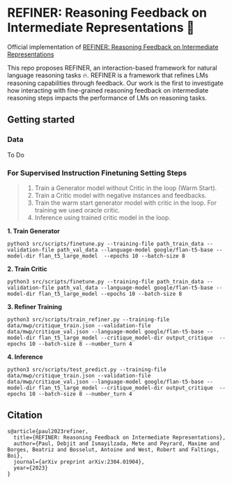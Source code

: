 # REFINER: Reasoning Feedback on Intermediate Representations :rocket:
Official implementation of [REFINER: Reasoning Feedback on Intermediate Representations](https://arxiv.org/pdf/2304.01904.pdf)


This repo proposes REFINER, an interaction-based framework for natural language reasoning tasks 🔥. REFINER is a framework that refines LMs reasoning capabilities through feedback. Our work is the first to investigate how interacting with fine-grained reasoning feedback on intermediate reasoning steps impacts the performance of LMs on reasoning tasks.

## Getting started 

### Data 
To Do


### For Supervised Instruction Finetuning Setting Steps
> 1. Train a Generator model without Critic in the loop (Warm Start).
> 2. Train a Critic model with negative instances and feedbacks.
> 3. Train the warm start generator model with critic in the loop. For training we used oracle critic. 
> 4. Inference using trained critic model in the loop.

**1. Train Generator**

```
python3 src/scripts/finetune.py --training-file path_train_data --validation-file path_val_data --language-model google/flan-t5-base --model-dir flan_t5_large_model  --epochs 10 --batch-size 8
```
**2. Train Critic**
```
python3 src/scripts/finetune.py --training-file path_train_data --validation-file path_val_data --language-model google/flan-t5-base --model-dir flan_t5_large_model --epochs 10 --batch-size 8
```
**3. Refiner Training** 
```
python3 src/scripts/train_refiner.py --training-file data/mwp/critique_train.json --validation-file data/mwp/critique_val.json --language-model google/flan-t5-base --model-dir flan_t5_large_model --critique_model-dir output_critique  --epochs 10 --batch-size 8 --number_turn 4
```
**4. Inference**
```
python3 src/scripts/test_predict.py --training-file data/mwp/critique_train.json --validation-file data/mwp/critique_val.json --language-model google/flan-t5-base --model-dir flan_t5_large_model --critique_model-dir output_critique  --epochs 10 --batch-size 8 --number_turn 4
```


## Citation

```
s@article{paul2023refiner,
  title={REFINER: Reasoning Feedback on Intermediate Representations},
  author={Paul, Debjit and Ismayilzada, Mete and Peyrard, Maxime and Borges, Beatriz and Bosselut, Antoine and West, Robert and Faltings, Boi},
  journal={arXiv preprint arXiv:2304.01904},
  year={2023}
}
```

